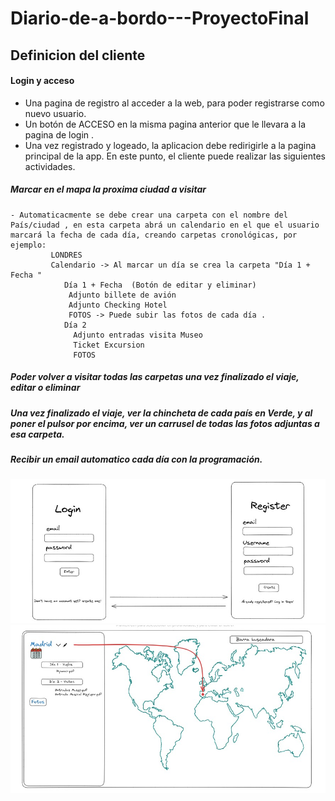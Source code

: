 

# Diario-de-a-bordo---ProyectoFinal
## Definicion del cliente
  #### Login y acceso
  - Una pagina de registro al acceder a la web, para poder registrarse como nuevo usuario. 
  - Un botón de ACCESO en la misma pagina anterior que le llevara a la pagina de login .
  - Una vez registrado y logeado, la aplicacion debe redirigirle a la pagina principal de la app. En este punto, el cliente puede realizar las siguientes actividades.
  ##### Marcar en el mapa la proxima ciudad a visitar
    - Automaticacmente se debe crear una carpeta con el nombre del País/ciudad , en esta carpeta abrá un calendario en el que el usuario marcará la fecha de cada día, creando carpetas cronológicas, por ejemplo:
             LONDRES
             Calendario -> Al marcar un día se crea la carpeta "Día 1 + Fecha " 
                Día 1 + Fecha  (Botón de editar y eliminar)
                 Adjunto billete de avión 
                 Adjunto Checking Hotel
                 FOTOS -> Puede subir las fotos de cada día .
                Día 2 
                  Adjunto entradas visita Museo
                  Ticket Excursion
                  FOTOS 
  ##### Poder volver a visitar todas las carpetas una vez finalizado el viaje, editar o eliminar
  ##### Una vez finalizado el viaje, ver la chincheta de cada país en Verde, y al poner el pulsor por encima, ver un carrusel de todas las fotos adjuntas a esa carpeta.
  ##### Recibir un email automatico cada día con la programación.
   ![image](./imagenes/Registro.jpeg)
   ![image](./imagenes/Panel.jpeg)

      